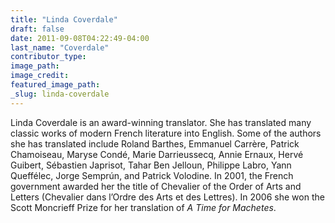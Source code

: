 ```yaml
---
title: "Linda Coverdale"
draft: false
date: 2011-09-08T04:22:49-04:00
last_name: "Coverdale"
contributor_type:
image_path:
image_credit:
featured_image_path:
_slug: linda-coverdale
---
```


Linda Coverdale is an award-winning translator. She has translated many classic works of modern French literature into English. Some of the authors she has translated include Roland Barthes, Emmanuel Carrère, Patrick Chamoiseau, Maryse Condé, Marie Darrieussecq, Annie Ernaux, Hervé Guibert, Sébastien Japrisot, Tahar Ben Jelloun, Philippe Labro, Yann Queffélec, Jorge Semprún, and Patrick Volodine. In 2001, the French government awarded her the title of Chevalier of the Order of Arts and Letters (Chevalier dans l’Ordre des Arts et des Lettres). In 2006 she won the Scott Moncrieff Prize for her translation of _A Time for Machetes_.


